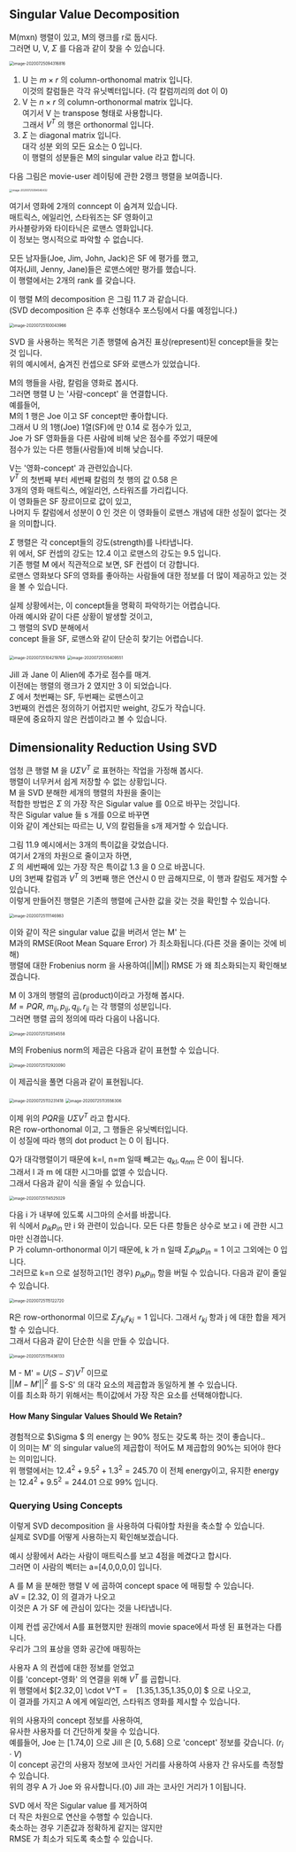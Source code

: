## Singular Value Decomposition

M(mxn) 행렬이 있고, M의 랭크를 r로 둡시다.   
그러면 U, V, $\Sigma$ 를 다음과 같이 찾을 수 있습니다.  

<img src="11.Dimensionality Reduction.assets/image-20200725094316816.png" alt="image-20200725094316816" style="zoom:50%;" />

1. U 는 $m\times r$ 의 column-orthonomal matrix 입니다.   
   이것의 칼럼들은 각각 유닛벡터입니다. (각 칼럼끼리의 dot 이 0)
2. V 는 $n\times r$ 의 column-orthonormal matrix 입니다.  
   여기서 V 는 transpose 형태로 사용합니다.   
   그래서 $V^T$ 의 행은 orthonormal 입니다.
3. $\Sigma$ 는 diagonal matrix 입니다.  
   대각 성분 외의 모든 요소는 0 입니다.   
   이 행렬의 성분들은 M의 singular value 라고 합니다.



다음 그림은 movie-user 레이팅에 관한 2랭크 행렬을 보여줍니다. 

<img src="11.Dimensionality Reduction.assets/image-20200725094546432.png" alt="image-20200725094546432" style="zoom:33%;" />

여기서 영화에 2개의 conncept 이 숨겨져 있습니다.  
매트릭스, 에일리언, 스타워즈는 SF 영화이고  
카사블랑카와 타이타닉은 로맨스 영화입니다.    
이 정보는 명시적으로 파악할 수 없습니다. 

모든 남자들(Joe, Jim, John, Jack)은 SF 에 평가를 했고,  
여자(Jill, Jenny, Jane)들은 로맨스에만 평가를 했습니다.   
이 행렬에서는 2개의 rank 를 갖습니다.

이 행렬 M의 decomposition 은 그림 11.7 과 같습니다.  
 (SVD decomposition 은 추후 선형대수 포스팅에서 다룰 예정입니다.)

<img src="11.Dimensionality Reduction.assets/image-20200725100043966.png" alt="image-20200725100043966" style="zoom:50%;" />



SVD 을 사용하는 목적은 기존 행렬에 숨겨진 표상(represent)된 concept들을 찾는 것 입니다.   
위의 예시에서, 숨겨진 컨셉으로 SF와 로맨스가 있었습니다.  

M의 행들을 사람, 칼럼을 영화로 봅시다.  
그러면 행렬 U 는 '사람-concept' 을 연결합니다.  
예를들어,  
M의 1 행은 Joe 이고 SF concept만 좋아합니다.  
그래서 U 의 1행(Joe) 1열(SF)에 만 0.14 로 점수가 있고,   
Joe 가 SF 영화들을 다른 사람에 비해 낮은 점수를 주었기 때문에  
점수가 있는 다른 행들(사람들)에 비해 낮습니다.    

V는 '영화-concept' 과 관련있습니다.   
$V^T$ 의 첫번째 부터 세번째 칼럼의 첫 행의 값 0.58 은  
3개의 영화 매트릭스, 에일리언, 스타워즈를 가리킵니다.  
이 영화들은 SF 장르이므로 값이 있고,  
나머지 두 칼럼에서 성분이 0 인 것은 이 영화들이 로맨스 개념에 대한 성질이 없다는 것을 의미합니다.   

$\Sigma$ 행렬은 각 concept들의 강도(strength)를 나타냅니다.  
위 에서, SF 컨셉의 강도는 12.4 이고 로맨스의 강도는 9.5 입니다.  
기존 행렬 M 에서 직관적으로 보면, SF 컨셉이 더 강합니다.  
로맨스 영화보다 SF의 영화를 좋아하는 사람들에 대한 정보를 더 많이 제공하고 있는 것을 볼 수 있습니다.

실제 상황에서는, 이 concept들을 명확히 파악하기는 어렵습니다.  
아래 예시와 같이 다른 상황이 발생할 것이고,  
그 행렬의 SVD 분해에서  
concept 들을 SF, 로맨스와 같이 단순히 찾기는 어렵습니다.

<img src="11.Dimensionality Reduction.assets/image-20200725104219769.png" alt="image-20200725104219769" style="zoom:50%;" />

<img src="11.Dimensionality Reduction.assets/image-20200725105409551.png" alt="image-20200725105409551" style="zoom:50%;" />

Jill 과 Jane 이 Alien에 추가로 점수를 매겨.  
이전에는 행렬의 랭크가 2 였지만 3 이 되었습니다.  
$\Sigma$ 에서 첫번째는 SF, 두번째는 로맨스이고  
3번째의 컨셉은 정의하기 어렵지만 weight, 강도가 작습니다.  
때문에 중요하지 않은 컨셉이라고 볼 수 있습니다.



## Dimensionality Reduction Using SVD 

엄청 큰 행렬 M 을 $U\Sigma V^T$ 로 표현하는 작업을 가정해 봅시다.  
행렬이 너무커서 쉽게 저장할 수 없는 상황입니다.  
M 을 SVD 분해한 세개의 행렬의 차원을 줄이는  
적합한 방법은 $\Sigma$ 의 가장 작은 Sigular value 를 0으로 바꾸는 것입니다.  
작은 Sigular value 들 s 개를 0으로 바꾸면   
이와 같이 계산되는 따르는 U, V의 칼럼들을 s개 제거할 수 있습니다.

그림 11.9 예시에서는 3개의 특이값을 갖었습니다.   
여기서 2개의 차원으로 줄이고자 하면,  
$\Sigma$ 의 세번째에 있는 가장 작은 특이값 1.3 을 0 으로 바꿉니다.   
U의 3번째 칼럼과 $V^T$ 의 3번째 행은 연산시 0 만 곱해지므로, 이 행과 칼럼도 제거할 수 있습니다.  
이렇게 만들어진 행렬은 기존의 행렬에 근사한 값을 갖는 것을 확인할 수 있습니다. 

<img src="11.Dimensionality Reduction.assets/image-20200725111146983.png" alt="image-20200725111146983" style="zoom:50%;" />



이와 같이 작은 singular value 값을 버려서 얻는 M' 는   
M과의 RMSE(Root Mean Square Error) 가 최소화됩니다.(다른 것을 줄이는 것에 비해)  
행렬에 대한 Frobenius norm 을 사용하여(||M||) RMSE 가 왜 최소화되는지 확인해보겠습니다.  

M 이 3개의 행렬의 곱(product)이라고 가정해 봅시다.  
$M = PQR$, $m_{ij},p_{ij},q_{ij},r_{ij}$ 는 각 행렬의 성분입니다.  
그러면 행렬 곱의 정의에 따라 다음이 나옵니다.  

<img src="11.Dimensionality Reduction.assets/image-20200725112854558.png" alt="image-20200725112854558" style="zoom:50%;" />

M의 Frobenius norm의 제곱은 다음과 같이 표현할 수 있습니다.

<img src="11.Dimensionality Reduction.assets/image-20200725112920090.png" alt="image-20200725112920090" style="zoom:50%;" />

이 제곱식을 풀면 다음과 같이 표현됩니다.

<img src="11.Dimensionality Reduction.assets/image-20200725113231418.png" alt="image-20200725113231418" style="zoom:50%;" />

<img src="11.Dimensionality Reduction.assets/image-20200725113556306.png" alt="image-20200725113556306" style="zoom:50%;" />

이제 위의 $PQR$을 $U\Sigma V^T$ 라고 합시다.   
R은 row-orthonomal 이고, 그 행들은 유닛벡터입니다.   
이 성질에 따라 행의 dot product 는 0 이 됩니다.  

Q가 대각행렬이기 때문에 k=l, n=m 일때 빼고는 $q_{kl} ,q_{nm}$  은 0이 됩니다.   
그래서 l 과 m 에 대한 시그마를 없앨 수 있습니다.  
그래서 다음과 같이 식을 줄일 수 있습니다.

<img src="11.Dimensionality Reduction.assets/image-20200725114525029.png" alt="image-20200725114525029" style="zoom:50%;" />

다음 i 가 내부에 있도록 시그마의 순서를 바꿉니다.  
위 식에서 $p_{ik} p_{in}$ 만 i 와 관련이 있습니다.  모든 다른 항들은 상수로 보고 i 에 관한 시그마만 신경씁니다.  
P 가 column-orthonormal 이기 때문에, k 가 n 일때  $\Sigma_ip_{ik}p_{in} = 1$ 이고 그외에는 0 입니다.  
그러므로 k=n 으로 설정하고(1인 경우)  $p_{ik} p_{in}$ 항을 버릴 수 있습니다. 다음과 같이 줄일 수 있습니다.

<img src="11.Dimensionality Reduction.assets/image-20200725115122720.png" alt="image-20200725115122720" style="zoom:50%;" />

R은 row-orthonormal 이므로 $\Sigma_jr_{kj}r_{kj} = 1$ 입니다. 그래서 $r_{kj}$ 항과 j 에 대한 합을 제거할 수 있습니다.  
그래서 다음과 같이 단순한 식을 만들 수 있습니다.  

<img src="11.Dimensionality Reduction.assets/image-20200725115436133.png" alt="image-20200725115436133" style="zoom:50%;" />

M - M' = $U(S - S')V^T$ 이므로   
$||M - M'||^2$ 를 S-S' 의 대각 요소의 제곱합과 동일하게 볼 수 있습니다.  
이를 최소화 하기 위해서는 특이값에서 가장 작은 요소를 선택해야합니다.

#### How Many Singular Values Should We Retain?

경험적으로 $\Sigma $ 의 energy 는 90% 정도는 갖도록 하는 것이 좋습니다..  
이 의미는 M' 의 singular value의 제곱합이 적어도 M 제곱합의 90%는 되어야 한다는 의미입니다.  
위 행렬에서는 $12.4^2 + 9.5^2 + 1.3^2 = 245.70$ 이 전체 energy이고, 유지한 energy 는 $12.4^2  + 9.5^2 = 244.01$ 으로 99% 입니다.

### Querying Using Concepts

이렇게 SVD decomposition 을 사용하여 다뤄야할 차원을 축소할 수 있습니다.   
실제로  SVD를 어떻게 사용하는지 확인해보겠습니다.

예시 상황에서 A라는 사람이 매트릭스를 보고 4점을 메겼다고 합시다.  
그러면 이 사람의 벡터는 a=[4,0,0,0,0] 입니다.  

A 를 M 을 분해한 행렬 V 에 곱하여 concept space 에 매핑할 수 있습니다.  
aV = [2.32, 0] 의 결과가 나오고  
이것은 A 가 SF 에 관심이 있다는 것을 나타냅니다.  

이제 컨셉 공간에서 A를 표현했지만 원래의 movie space에서 파생 된 표현과는 다릅니다.  
우리가 그의 표상을 영화 공간에 매핑하는  

사용자 A 의 컨셉에 대한 정보를 얻었고  
이를 'concept-영화' 의 연결을 위해  $V^T$ 를 곱합니다.   
위 행렬에서  $[2.32,0] \cdot V^T =    [1.35,1.35,1.35,0,0] $ 으로 나오고,  
이 결과를 가지고 A 에게 에일리언, 스타워즈 영화를 제시할 수 있습니다.

위의 사용자의 concept 정보를 사용하여,  
유사한 사용자를 더 간단하게 찾을 수 있습니다.  
예를들어, Joe 는 [1.74,0] 으로 Jill 은 [0, 5.68] 으로 'concept' 정보를 갖습니다. ($r_i\cdot V$)   
이 concept 공간의 사용자 정보에 코사인 거리를 사용하여 사용자 간 유사도를 측정할 수 있습니다.  
위의 경우 A 가 Joe 와 유사합니다.(0) Jill 과는 코사인 거리가 1 이됩니다.   

SVD 에서 작은 Sigular value 를 제거하여  
더 작은 차원으로 연산을 수행할 수 있습니다.  
축소하는 경우 기존값과 정확하게 같지는 않지만  
RMSE 가 최소가 되도록 축소할 수 있습니다.   